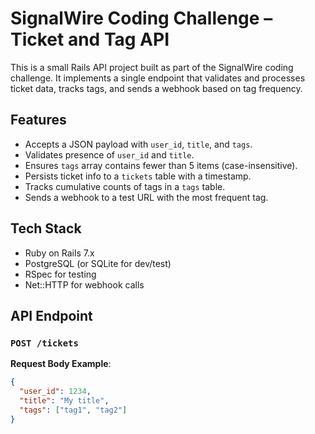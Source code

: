 # SignalWire Coding Challenge – Ticket and Tag API

This is a small Rails API project built as part of the SignalWire coding challenge. It implements a single endpoint that validates and processes ticket data, tracks tags, and sends a webhook based on tag frequency.

## Features

- Accepts a JSON payload with `user_id`, `title`, and `tags`.
- Validates presence of `user_id` and `title`.
- Ensures `tags` array contains fewer than 5 items (case-insensitive).
- Persists ticket info to a `tickets` table with a timestamp.
- Tracks cumulative counts of tags in a `tags` table.
- Sends a webhook to a test URL with the most frequent tag.

## Tech Stack

- Ruby on Rails 7.x
- PostgreSQL (or SQLite for dev/test)
- RSpec for testing
- Net::HTTP for webhook calls

## API Endpoint

### `POST /tickets`

**Request Body Example**:

```json
{
  "user_id": 1234,
  "title": "My title",
  "tags": ["tag1", "tag2"]
}
